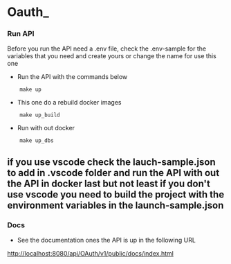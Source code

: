 # Oauth_

### Run API

Before you run the API need a .env file, check the .env-sample for the variables that you need and
create yours or change the name for use this one

* Run the API with the commands below
```shell
    make up
```
* This one do a rebuild docker images
```shell
    make up_build
```

* Run with out docker
```shell
    make up_dbs
```
if you use vscode check the lauch-sample.json to add in .vscode folder and run the API with out the API in docker last but not least
if you don't use vscode you need to build the project with the environment variables in the launch-sample.json
----
### Docs
* See the documentation ones the API is up in the following URL

[http://localhost:8080/api/OAuth/v1/public/docs/index.html](http://localhost:8080/api/OAuth/v1/public/docs/index.html)